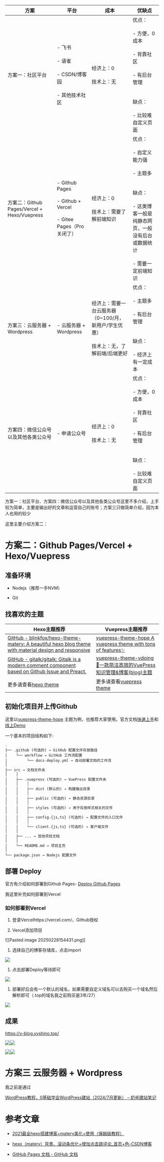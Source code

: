 |方案|平台|成本|优缺点|
|---|---|---|---|
|方案一：社区平台|- 飞书<br>    <br>- 语雀<br>    <br>- CSDN/博客园<br>    <br>- 其他技术社区|经济上：0<br><br>技术上：无|优点：<br><br>- 方便，0成本<br>    <br>- 背靠社区<br>    <br>- 有后台管理<br>    <br><br>缺点：<br><br>- 比较难自定义页面|
|方案二：Github Pages/Vercel + Hexo/Vuepress|- Github Pages<br>    <br>- Github + Vercel<br>    <br>- Gitee Pages（Pro关闭了）|经济上：0<br><br>技术上：需要了解前端知识|优点：<br><br>- 自定义能力强<br>    <br>- 主题多<br>    <br><br>缺点：<br><br>- 这类博客一般是纯静态网页，一般没有后台或数据统计<br>    <br>- 需要一定前端知识|
|方案三：云服务器 + Wordpress|- 云服务器 + Wordpress|经济上：需要一台云服务器（0~100/月，新用户/学生优惠）<br><br>技术上：无，了解前端/后端更好|优点：<br><br>- 主题多<br>    <br>- 有后台管理<br>    <br><br>缺点：<br><br>- 经济上有一定成本|
|方案四：微信公众号以及其他各类公众号|- 申请公众号|经济上：0<br><br>技术上：无|优点：<br><br>- 方便，0成本<br>    <br>- 背靠社区<br>    <br>- 有后台管理<br>    <br><br>缺点：<br><br>- 比较难自定义页面|

方案一：社区平台、方案四：微信公众号以及其他各类公众号这里不多介绍，上手较为简单，主要是输出好的文章和运营自己的账号；方案三只做简单介绍，因为本人也用的较少

这里主要介绍方案二：

# 方案二：Github Pages/Vercel + Hexo/Vuepress

## 准备环境

- Nodejs（推荐一手NVM）
    
- Git
    

## 找喜欢的主题

|Hexo主题推荐|Vuepress主题推荐|
|---|---|
|[GitHub - blinkfox/hexo-theme-matery: A beautiful hexo blog theme with material design and responsive](https://github.com/blinkfox/hexo-theme-matery)|[vuepress-theme-hope A vuepress theme with tons of features✨](https://github.com/vuepress-theme-hope/vuepress-theme-hope)|
|[GitHub - gitalk/gitalk: Gitalk is a modern comment component based on Github Issue and Preact.](https://github.com/gitalk/gitalk)|[vuepress-theme-vdoing 🚀一款简洁高效的VuePress知识管理&博客(blog)主题](https://github.com/xugaoyi/vuepress-theme-vdoing)|
|更多请查看[hexo theme](https://github.com/search?q=hexo%20theme&type=repositories)|更多请查看[vuepress theme](https://github.com/search?q=vuepress+theme&type=repositories)|

## 初始化项目并上传Github

这里以[vuepress-theme-hope](https://github.com/vuepress-theme-hope/vuepress-theme-hope) 主题为例，也推荐大家使用。官方文档[快速上手](https://theme-hope.vuejs.press/zh/get-started/)和[线上Demo](https://stackblitz.com/edit/vuepress-theme-hope-bbv7fc?file=blog%2Fzh%2Fdemo%2Fpage.md)

一个基本的项目结构如下:

```Plaintext
.
├── .github (可选的) → GitHub 配置文件存放路径
│    └── workflow → GitHub 工作流配置
│         └── docs-deploy.yml → 自动部署文档的工作流
│
├── src → 文档文件夹
│    │
│    ├── .vuepress (可选的) → VuePress 配置文件夹
│    │    │
│    │    ├── dist (默认的) → 构建输出目录
│    │    │
│    │    ├── public (可选的) → 静态资源目录
│    │    │
│    │    ├── styles (可选的) → 用于存放样式相关的文件
│    │    │
│    │    ├── config.{js,ts} (可选的) → 配置文件的入口文件
│    │    │
│    │    └── client.{js,ts} (可选的) → 客户端文件
│    │
│    ├── ... → 其他项目文档
│    │
│    └── README.md → 项目主页
│
└── package.json → Nodejs 配置文件
```

## 部署 Deploy

官方有介绍如何部署到Github Pages- [Deploy Github Pages](https://theme-hope.vuejs.press/zh/get-started/deploy.html)

我这里补充如何部署到Vercel

### 如何部署到Vercel

1. 登录Vercelhttps://vercel.com/，Github授权
    
2. Vercel添加项目
    

![[Pasted image 20250228154431.png]]

1. 选择自己的博客存储库，点击import
    

![](https://xiaomi.f.mioffice.cn/space/api/box/stream/download/asynccode/?code=N2I0YTRlYmEyYzFlOWFjZThmZDAzZDFjY2NiZjIyNGRfTHZJSkxQczhmak45MVRXTXAwZkxCb2FOWVRjb2ZNblhfVG9rZW46Ym94azR1bm9TTTZDNU1jU3UzYm52Y2MxTlNCXzE3NDA3MjgxNTg6MTc0MDczMTc1OF9WNA)

1. 点击部署Deploy等待即可
    

![](https://xiaomi.f.mioffice.cn/space/api/box/stream/download/asynccode/?code=Zjc2MjUyNDg3NGJjZDg5Yzc3NmFhNmZiNWNmNTU4YmRfbEZuMU1zM095a3BJNXhndE5FVnFjZm9CWW9sODN5bUlfVG9rZW46Ym94azRvdnN1ZlQ1Y2VaQ3BrWVVxdGlIWDhnXzE3NDA3MjgxNTg6MTc0MDczMTc1OF9WNA)

1. 部署好后会有一个默认的域名，如果需要自定义域名可以去购买一个域名然后解析即可（.top的域名我之前购买是3年/27）
    

![](https://xiaomi.f.mioffice.cn/space/api/box/stream/download/asynccode/?code=YTExOTFlMDUyMmM4N2I3ZjE1YWVmZjVlOGNiZjk3MWVfRzNHU2xjdWlJVVh1Q0hsVnRvbG1ZNU5CWjBxYUZSOXdfVG9rZW46Ym94azRhRjQxaXBjT1p2NnBDbVhib2hwaTFkXzE3NDA3MjgxNTg6MTc0MDczMTc1OF9WNA)

## 成果

https://v-blog.yyshino.top/

![](https://xiaomi.f.mioffice.cn/space/api/box/stream/download/asynccode/?code=MWI4YzIzMjI2MGM2OTk3MWVkZjczODM4YjRlOTA2YmVfUTFvQnRjTU02RVR1ZnFXTXBKZ0FKTG5mMEZlc011Y0lfVG9rZW46Ym94azRRWmowV2dJT0tzWDBRcjB6Rk9SRWpnXzE3NDA3MjgxNTg6MTc0MDczMTc1OF9WNA)![](https://xiaomi.f.mioffice.cn/space/api/box/stream/download/asynccode/?code=MzNlNzk2ZTczMjU3ZTFjZDllY2Q5NzVmY2FkMWZmYTZfV0pwMHpOUktmMDJvNFBFcGpvRjFXYUFQZUh2NjVPY1BfVG9rZW46Ym94azRLQXdjODM0TjVHOXBnVFZOelZGSjFjXzE3NDA3MjgxNTg6MTc0MDczMTc1OF9WNA)

![](https://xiaomi.f.mioffice.cn/space/api/box/stream/download/asynccode/?code=NDkzZDc2NDA1Nzk4MTUzMDI0NzQ5MzJmOGQ0YTczMWJfRHVsUWxkQ0VaUWx3YXljWHVQbEMzS3EyN3FmR2ZBaXJfVG9rZW46Ym94azRTczc3cXlrTGd4bHdSbGZyQlo1NGtjXzE3NDA3MjgxNTg6MTc0MDczMTc1OF9WNA)![](https://xiaomi.f.mioffice.cn/space/api/box/stream/download/asynccode/?code=NWNiMTg2OWNjOTc0NzBhOGU3YjRjNDE5YjA0YzlkZDBfRHJmSHZIZ2RIY0FUSmt6WkVMVmtRaEZ1WTc1OHRUNlBfVG9rZW46Ym94azRJYUc0SlpDQ1puMnYyRjM0eXZEbVJkXzE3NDA3MjgxNTg6MTc0MDczMTc1OF9WNA)

# 方案三 云服务器 + Wordpress

我之前是通过

[WordPress教程，0基础学会WordPress建站（2024/7月更新） – 奶爸建站笔记](https://blog.naibabiji.com/an-zhuang-wordpress)

# 参考文章

- [2021最全hexo搭建博客+matery美化+使用（保姆级教程）](https://www.bilibili.com/read/cv12633102/)
    
- [hexo（matery）背景、滚动条优化+增加点击跳评论_首页+色-CSDN博客](https://blog.csdn.net/cungudafa/article/details/106278206)
    
- [GitHub Pages 文档 - GitHub 文档](https://docs.github.com/zh/pages)